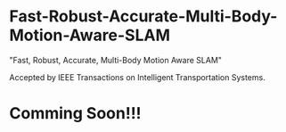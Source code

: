 # Fast-Robust-Accurate-Multi-Body-Motion-Aware-SLAM

"Fast, Robust, Accurate, Multi-Body Motion Aware SLAM"

Accepted by IEEE Transactions on Intelligent Transportation Systems.

# Comming Soon!!!
